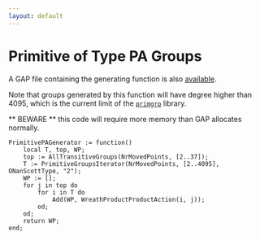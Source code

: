 ```yaml
---
layout: default
---
```

# Primitive of Type PA Groups
A GAP file containing the generating function is also [available](PrimitivePA.g).

Note that groups generated by this function will have degree higher than 4095, which is the current limit of the [`primgrp`](https://gap-packages.github.io/primgrp/) library.

** BEWARE ** this code will require more memory than GAP allocates normally.

```
PrimitivePAGenerator := function()
    local T, top, WP;
    top := AllTransitiveGroups(NrMovedPoints, [2..37]);
    T := PrimitiveGroupsIterator(NrMovedPoints, [2..4095], ONanScottType, "2");
    WP := [];
    for j in top do
        for i in T do    
            Add(WP, WreathProductProductAction(i, j));
        od;
    od;
    return WP;
end;
```
